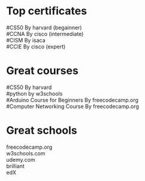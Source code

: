 <h1>Top certificates</h1>
#CS50 By harvard (begainner)<br>
#CCNA By cisco (intermediate)<br>
#CISM By isaca<br>
#CCIE By cisco (expert)<br>

<h1>Great courses</h1>
#CS50 By harvard<br>
#python by w3schools<br>
#Arduino Course for Beginners By freecodecamp.org<br>
#Computer Networking Course By freecodecamp.org<br>


<h1>Great schools</h1>
freecodecamp.org<br>
w3schools.com<br>
udemy.com<br>
brilliant<br>
edX<br>

